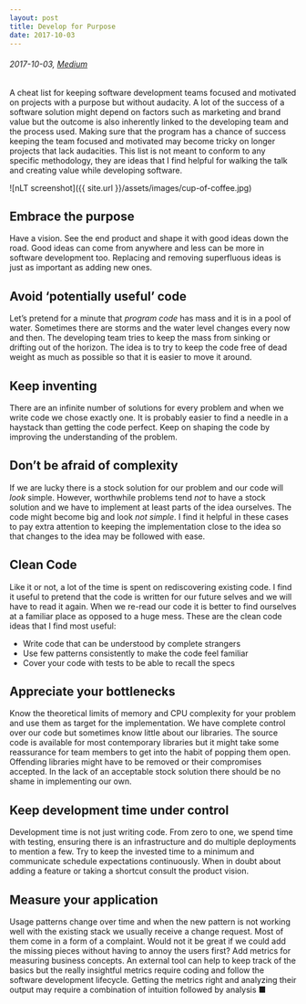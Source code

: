 ```yaml
---
layout: post
title: Develop for Purpose
date: 2017-10-03
---
```


###### 2017-10-03, [Medium](https://medium.com/@vercy/develop-for-purpose-66f2c94d0717)

A cheat list for keeping software development teams focused and motivated on projects with a purpose but without audacity.
A lot of the success of a software solution might depend on factors such as marketing and brand value but the outcome is
also inherently linked to the developing team and the process used. Making sure that the program has a chance of success
keeping the team focused and motivated may become tricky on longer projects that lack audacities. This list is not meant
to conform to any specific methodology, they are ideas that I find helpful for walking the talk and creating value while
developing software.

![nLT screenshot]({{ site.url }}/assets/images/cup-of-coffee.jpg)

## Embrace the purpose
Have a vision. See the end product and shape it with good ideas down the road.
Good ideas can come from anywhere and less can be more in software development too.
Replacing and removing superfluous ideas is just as important as adding new ones.

## Avoid ‘potentially useful’ code
Let’s pretend for a minute that *program code* has mass and it is in a pool of water.
Sometimes there are storms and the water level changes every now and then.
The developing team tries to keep the mass from sinking or drifting out of the horizon.
The idea is to try to keep the code free of dead weight as much as possible so that it is easier to move it around.

## Keep inventing
There are an infinite number of solutions for every problem and when we write code we chose exactly one.
It is probably easier to find a needle in a haystack than getting the code perfect. Keep on shaping
the code by improving the understanding of the problem.

## Don’t be afraid of complexity
If we are lucky there is a stock solution for our problem and our code will *look* simple.
However, worthwhile problems tend *not* to have a stock solution and we have to implement at least parts of the idea ourselves.
The code might become big and look *not simple*. I find it helpful in these cases to pay extra attention
to keeping the implementation close to the idea so that changes to the idea may be followed with ease.

## Clean Code
Like it or not, a lot of the time is spent on rediscovering existing code. I find it useful to pretend that the
code is written for our future selves and we will have to read it again. When we re-read our code it is better to
find ourselves at a familiar place as opposed to a huge mess. These are the clean code ideas that I find most useful:
* Write code that can be understood by complete strangers
* Use few patterns consistently to make the code feel familiar
* Cover your code with tests to be able to recall the specs

## Appreciate your bottlenecks
Know the theoretical limits of memory and CPU complexity for your problem and use them as target for the implementation.
We have complete control over our code but sometimes know little about our libraries.
The source code is available for most contemporary libraries but it might take some reassurance for team members
to get into the habit of popping them open. Offending libraries might have to be removed or their compromises accepted.
In the lack of an acceptable stock solution there should be no shame in implementing our own.

## Keep development time under control
Development time is not just writing code. From zero to one, we spend time with testing,
ensuring there is an infrastructure and do multiple deployments to mention a few.
Try to keep the invested time to a minimum and communicate schedule expectations continuously.
When in doubt about adding a feature or taking a shortcut consult the product vision.

## Measure your application
Usage patterns change over time and when the new pattern is not working well with the existing stack
we usually receive a change request. Most of them come in a form of a complaint. Would not it be great if we could
add the missing pieces without having to annoy the users first? Add metrics for measuring business concepts.
An external tool can help to keep track of the basics but the really insightful metrics require coding and follow
the software development lifecycle. Getting the metrics right and analyzing their output may require a combination
of intuition followed by analysis ■